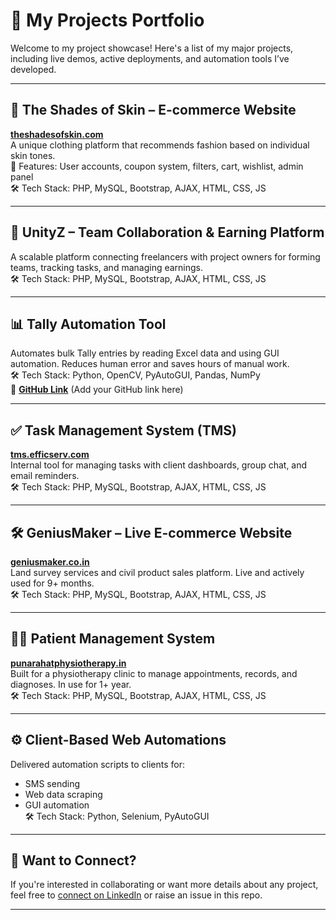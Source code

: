 # 🚀 My Projects Portfolio

Welcome to my project showcase! Here's a list of my major projects, including live demos, active deployments, and automation tools I’ve developed.

---

## 🌈 The Shades of Skin – E-commerce Website  
**[theshadesofskin.com](https://www.theshadesofskin.com/Website/)**  
A unique clothing platform that recommends fashion based on individual skin tones.  
🛒 Features: User accounts, coupon system, filters, cart, wishlist, admin panel  
🛠 Tech Stack: PHP, MySQL, Bootstrap, AJAX, HTML, CSS, JS

---

## 🤝 UnityZ – Team Collaboration & Earning Platform  
A scalable platform connecting freelancers with project owners for forming teams, tracking tasks, and managing earnings.  
🛠 Tech Stack: PHP, MySQL, Bootstrap, AJAX, HTML, CSS, JS

---

## 📊 Tally Automation Tool  
Automates bulk Tally entries by reading Excel data and using GUI automation. Reduces human error and saves hours of manual work.  
🛠 Tech Stack: Python, OpenCV, PyAutoGUI, Pandas, NumPy  
🔗 **[GitHub Link](https://github.com/darshan0604/Tally-Entries-Automation)** (Add your GitHub link here)

---

## ✅ Task Management System (TMS)  
**[tms.efficserv.com](https://tms.efficserv.com)**  
Internal tool for managing tasks with client dashboards, group chat, and email reminders.  
🛠 Tech Stack: PHP, MySQL, Bootstrap, AJAX, HTML, CSS, JS

---

## 🛠 GeniusMaker – Live E-commerce Website  
**[geniusmaker.co.in](https://geniusmaker.co.in)**  
Land survey services and civil product sales platform. Live and actively used for 9+ months.  
🛠 Tech Stack: PHP, MySQL, Bootstrap, AJAX, HTML, CSS, JS

---

## 🧑‍⚕️ Patient Management System  
**[punarahatphysiotherapy.in](https://punarahatphysiotherapy.in)**  
Built for a physiotherapy clinic to manage appointments, records, and diagnoses. In use for 1+ year.  
🛠 Tech Stack: PHP, MySQL, Bootstrap, AJAX, HTML, CSS, JS

---

## ⚙️ Client-Based Web Automations  
Delivered automation scripts to clients for:  
- SMS sending  
- Web data scraping  
- GUI automation  
🛠 Tech Stack: Python, Selenium, PyAutoGUI

---

## 🧠 Want to Connect?
If you're interested in collaborating or want more details about any project, feel free to [connect on LinkedIn](https://www.linkedin.com/in/YOUR-LINKEDIN-ID) or raise an issue in this repo.

---
